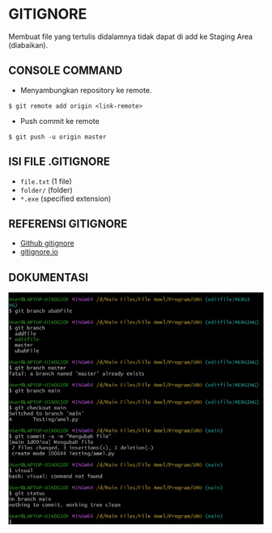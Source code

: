 # GITIGNORE

Membuat file yang tertulis didalamnya tidak dapat di add ke Staging Area (diabaikan).

## CONSOLE COMMAND

- Menyambungkan repository ke remote.

```
$ git remote add origin <link-remote>
```

- Push commit ke remote

```
$ git push -u origin master
```

## ISI FILE .GITIGNORE

- `file.txt` (1 file)
- `folder/` (folder)
- `*.exe` (specified extension)

## REFERENSI GITIGNORE

- [Github gitignore](github.com/github/gitignore)
- [gitignore.io](gitignore.io)

## DOKUMENTASI

![](/Dokumentasi/Video12.jpg)
